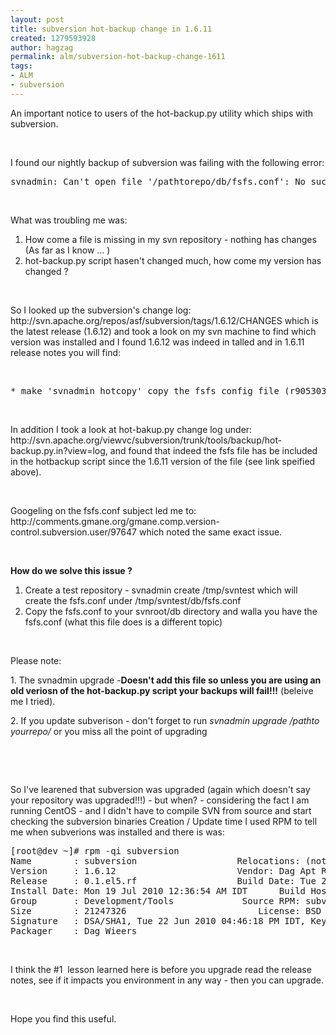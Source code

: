 ```yaml
---
layout: post
title: subversion hot-backup change in 1.6.11
created: 1279593928
author: hagzag
permalink: alm/subversion-hot-backup-change-1611
tags:
- ALM
- subversion
---
```

<p>An important notice to users of the hot-backup.py utility which ships with subversion.</p>
<p>&nbsp;</p>
<p>I found our nightly backup of subversion was failing with the following error:</p>
<pre title="code" class="brush: xhtml;">
svnadmin: Can't open file '/pathtorepo/db/fsfs.conf': No such file or directory
</pre>
<p>&nbsp;</p>
<p>What was troubling me was:</p>
<ol>
    <li>How come a file is missing in my svn repository - nothing has changes (As far as I know ... <img src="http://www.tikalk.com/sites/all/modules/fckeditor/fckeditor/editor/images/smiley/msn/regular_smile.gif" alt="" />)</li>
    <li>hot-backup.py script hasen't changed much, how come my version has changed ?</li>
</ol>
<p class="rteindent1">&nbsp;</p>
<p>So I looked up the subversion's change log: http://svn.apache.org/repos/asf/subversion/tags/1.6.12/CHANGES which is the latest release (1.6.12) and took a look on my svn machine to find which version was installed and I found 1.6.12 was indeed in talled and in 1.6.11 release notes you will find:</p>
<p>&nbsp;</p>
<pre title="code" class="brush: xhtml;">
* make 'svnadmin hotcopy' copy the fsfs config file (r905303)
</pre>
<p>&nbsp;</p>
<p>In addition I took a look at hot-bakup.py change log under: http://svn.apache.org/viewvc/subversion/trunk/tools/backup/hot-backup.py.in?view=log, and found that indeed the fsfs file has be included in the hotbackup script since the 1.6.11 version of the file (see link speified above).</p>
<p>&nbsp;</p>
<p>Googeling on the fsfs.conf subject led me to: http://comments.gmane.org/gmane.comp.version-control.subversion.user/97647 which noted the same exact issue.</p>
<p>&nbsp;</p>
<p><strong>How do we solve this issue</strong><strong> ?</strong></p>
<ol>
    <li>Create a test repository - svnadmin create /tmp/svntest which will create the fsfs.conf under /tmp/svntest/db/fsfs.conf</li>
    <li>Copy the fsfs.conf to your svnroot/db directory and walla you have the fsfs.conf (what this file does is a different topic)</li>
</ol>
<p>&nbsp;</p>
<p>Please note:</p>
<p>1. The svnadmin upgrade -<strong>Doesn't add this file so unless you are using an old veriosn of the hot-backup.py script your backups will fail!!!</strong> (beleive me I tried).</p>
<p>2. If you update subverison - don't forget to run <em>svnadmin upgrade /pathto yourrepo/</em> or you miss all the point of upgrading</p>
<p>&nbsp;</p>
<p>&nbsp;</p>
<p>So I've learened that subversion was upgraded (again which doesn't say your repository was upgraded!!!) - but when? - considering the fact I am running CentOS - and I didn't have to compile SVN from source and start checking the subversion binaries Creation / Update time I used RPM to tell me when subverions was installed and there is was:</p>
<pre title="code" class="brush: xhtml;">
[root@dev ~]# rpm -qi subversion
Name        : subversion                   Relocations: (not relocatable)
Version     : 1.6.12                       Vendor: Dag Apt Repository
Release     : 0.1.el5.rf                   Build Date: Tue 22 Jun 2010 12:55:11 PM IDT
Install Date: Mon 19 Jul 2010 12:36:54 AM IDT      Build Host: lisse.hasselt.wieers.com
Group       : Development/Tools             Source RPM: subversion-1.6.12-0.1.el5.rf.src.rpm
Size        : 21247326                         License: BSD
Signature   : DSA/SHA1, Tue 22 Jun 2010 04:46:18 PM IDT, Key ID a20e52146b8d79e6
Packager    : Dag Wieers 
</pre>
<p>&nbsp;</p>
<p>I think the #1&nbsp; lesson learned here is before you upgrade read the release notes, see if it impacts you environment in any way - then you can upgrade.</p>
<p>&nbsp;</p>
<p>Hope you find this useful.</p>
